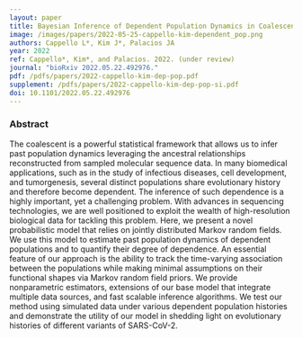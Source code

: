 ```yaml
---
layout: paper
title: Bayesian Inference of Dependent Population Dynamics in Coalescent Models
image: /images/papers/2022-05-25-cappello-kim-dependent_pop.png
authors: Cappello L*, Kim J*, Palacios JA
year: 2022
ref: Cappello*, Kim*, and Palacios. 2022. (under review)
journal: "bioRxiv 2022.05.22.492976."
pdf: /pdfs/papers/2022-cappello-kim-dep-pop.pdf
supplement: /pdfs/papers/2022-cappello-kim-dep-pop-si.pdf
doi: 10.1101/2022.05.22.492976
---
```


### Abstract
The coalescent is a powerful statistical framework that allows us to infer past population dynamics leveraging the ancestral relationships reconstructed from sampled molecular sequence data. In many biomedical applications, such as in the study of infectious diseases, cell development, and tumorgenesis, several distinct populations share evolutionary history and therefore become dependent. The inference of such dependence is a highly important, yet a challenging problem. With advances in sequencing technologies, we are well positioned to exploit the wealth of high-resolution biological data for tackling this problem. Here, we present a novel probabilistic model that relies on jointly distributed Markov random fields. We use this model to estimate past population dynamics of dependent populations and to quantify their degree of dependence. An essential feature of our approach is the ability to track the time-varying association between the populations while making minimal assumptions on their functional shapes via Markov random field priors. We provide nonparametric estimators, extensions of our base model that integrate multiple data sources, and fast scalable inference algorithms. We test our method using simulated data under various dependent population histories and demonstrate the utility of our model in shedding light on evolutionary histories of different variants of SARS-CoV-2.

